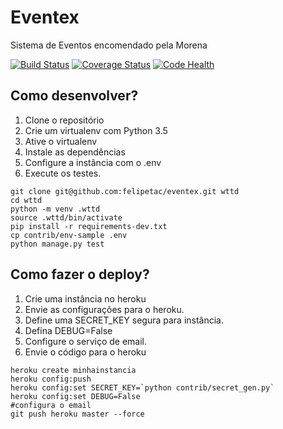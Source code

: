 # Eventex

Sistema de Eventos encomendado pela Morena

[![Build Status](https://travis-ci.org/felipetac/eventex.svg?branch=master)](https://travis-ci.org/felipetac/eventex)
[![Coverage Status](https://coveralls.io/repos/github/felipetac/eventex/badge.svg?branch=master)](https://coveralls.io/github/felipetac/eventex?branch=master)
[![Code Health](https://landscape.io/github/felipetac/eventex/master/landscape.svg?style=flat)](https://landscape.io/github/felipetac/eventex/master)

## Como desenvolver?

1. Clone o repositório
2. Crie um virtualenv com Python 3.5
3. Ative o virtualenv
4. Instale as dependências
5. Configure a instância com o .env
6. Execute os testes.

```console
git clone git@github.com:felipetac/eventex.git wttd
cd wttd
python -m venv .wttd
source .wttd/bin/activate
pip install -r requirements-dev.txt
cp contrib/env-sample .env
python manage.py test
```

## Como fazer o deploy?

1. Crie uma instância no heroku
2. Envie as configurações para o heroku.
3. Define uma SECRET_KEY segura para instância.
4. Defina DEBUG=False
5. Configure o serviço de email.
6. Envie o código para o heroku

```console
heroku create minhainstancia
heroku config:push
heroku config:set SECRET_KEY=`python contrib/secret_gen.py`
heroku config:set DEBUG=False
#configura o email
git push heroku master --force
```
